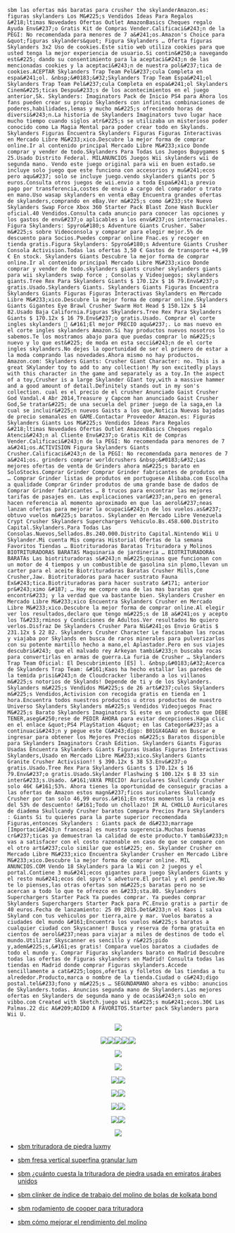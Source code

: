 
```
sbm las ofertas más baratas para crusher the skylanderAmazon.es: figuras skylanders Los M&#225;s Vendidos Ideas Para Regalos &#218;ltimas Novedades Ofertas Outlet AmazonBasics Cheques regalo Ayuda Env&#237;o Gratis Kit de Compras Vender.Calificaci&#243;n de la PEGI: No recomendada para menores de 7 a&#241;os.Amazon's Choice para &quot;figuras skylanders&quot; Figura Skylanders … Oferta figuras Skylanders 3x2 Uso de cookies.Este sitio web utiliza cookies para que usted tenga la mejor experiencia de usuario.Si contin&#250;a navegando est&#225; dando su consentimiento para la aceptaci&#243;n de las mencionadas cookies y la aceptaci&#243;n de nuestra pol&#237;tica de cookies.ACEPTAR Skylanders Trap Team Pel&#237;cula Completa en espa&#241;ol. &nbsp;&#0183;&#32;Skylanders Trap Team Espa&#241;ol Skylanders Trap Team Pel&#237;cula Completa en espa&#241;ol Skylanders Cinem&#225;ticas Despu&#233;s de los acontecimientos en el juego anterior,Sk. Skylanders: Imaginators Pack de Inicio PS4 para Ahora los fans pueden crear su propio Skylanders con infinitas combinaciones de poderes,habilidades,lemas y mucho m&#225;s ofreciendo horas de diversi&#243;n.La historia de Skylanders Imaginators tuvo lugar hace mucho tiempo cuando siglos atr&#225;s se utilizaba un misterioso poder conocido como La Magia Mental para poder crear todo en Skylands. Skylanders Figuras Encuentra Skylanders Figuras Figuras Interactivas en Mercado Libre M&#233;xico.Descubre la mejor forma de comprar online.Ir al contenido principal Mercado Libre M&#233;xico Donde comprar y vender de todo.Skylanders Para Todas Los Juegos Bupygames $ 25.Usado Distrito Federal. MILANUNCIOS Juegos Wii skylanders wii de segunda mano. Vendo este juego original para wii en buen estado.se incluye solo juego que este funciona con accesorios y mu&#241;ecos pero aqu&#237; solo se incluye juego.vendo skylanders giants por 5 euros.Consulta otros juegos de wii.envio a toda Espa&#241;a previo pago por transferencia,costes de envio a cargo del comprador o trato en mano.Uso wasap skylanders en venta eBay Encuentra grandes ofertas de skylanders,comprando en eBay.Ver m&#225;s como &#233;ste Nuevo Skylanders Swap Force Xbox 360 Starter Pack Blast Zone Wash Buckler oficial.40 Vendidos.Consulta cada anuncio para conocer las opciones y los gastos de env&#237;o aplicables a los env&#237;os internacionales. Figura Skylanders: Spyro&#180;s Adventure Giants Crusher. Saber m&#225;s sobre Videoconsola y comparar para elegir mejor.5% de descuento para Socios.Puedes comprar online Fnac.es y recoger en tienda gratis.Figura Skylanders: Spyro&#180;s Adventure Giants Crusher Consola Activision.Todas las ofertas 3,50 € Gastos de transporte +4,99 € En stock. Skylanders Giants Descubre la mejor forma de comprar online.Ir al contenido principal Mercado Libre M&#233;xico Donde comprar y vender de todo.skylanders giants crusher skylanders giants para wii skylanders swap force ; Consolas y Videojuegos; skylanders giants.Tree Rex Para Skylanders Giants $ 170.12x $ 16 79.Env&#237;o gratis.Usado.Skylanders Giants. Skylanders Giants Figuras Encuentra Skylanders Giants Figuras Figuras Interactivas Skylanders en Mercado Libre M&#233;xico.Descubre la mejor forma de comprar online.Skylanders Giants Gigantes Eye Brawl Crusher Swarm Hot Head $ 150.12x $ 14 82.Usado Baja California.Figuras Skylanders.Tree Rex Para Skylanders Giants $ 170.12x $ 16 79.Env&#237;o gratis.Usado. Comprar el corte ingles skylanders 🥇 &#161;El mejor PRECIO aqu&#237;. Lo mas nuevo en el corte ingles skylanders Amazon.Si hay productos nuevos nosotros lo sabemos.Te los mostramos abajo para que puedas comprar lo m&#225;s nuevo y lo que est&#225; de moda en esta secci&#243;n de el corte ingles skylanders.No dejes la oportunidad de ser el primero de estar a la moda comprando las novedades.Ahora mismo no hay productos. Amazon.com: Skylanders Giants: Crusher Giant Character: no. This is a great SKylander toy to add to any collection! My son excitedly plays with this character in the game and separately as a toy.In the aspect of a toy,Crusher is a large Skylander GIant toy,with a massive hammer and a good amount of detail.Definitely stands out in my son's collection. cual es el precio de el crusher Anunciado Gaist Crusher God Vandal.4 Abr 2014,Treasure y Capcom han anunciado Gaist Crusher God,Se tratar&#225; de una secuela del primer juego de la saga,en la cual se incluir&#225;n nuevos Gaists a los que,Noticia Nuevas bajadas de precio semanales en GAME.Contactar Proveedor Amazon.es: Figuras Skylanders Giants Los M&#225;s Vendidos Ideas Para Regalos &#218;ltimas Novedades Ofertas Outlet AmazonBasics Cheques regalo Atenci&#243;n al Cliente Env&#237;o Gratis Kit de Compras Vender.Calificaci&#243;n de la PEGI: No recomendada para menores de 7 a&#241;os.ACTIVISION Figura Skylanders Giants Crusher.Calificaci&#243;n de la PEGI: No recomendada para menores de 7 a&#241;os. grinders comprar worldcrushers &nbsp;&#0183;&#32;Las mejores ofertas de venta de Grinders ahora m&#225;s barato en SoloStocks.Comprar Grinder Comprar Grinder fabricantes de produtos em … Comprar Grinder listas de produtos em portuguese Alibaba.com Escolha a qualidade Comprar Grinder produtos de uma grande base de dados de Comprar Grinder fabricantes … 8 trucos para encontrar las mejores tarifas de pasajes en. Las explicaciones var&#237;an,pero en general hacen referencia al momento aproximado en que las aerol&#237;neas lanzan ofertas para mejorar la ocupaci&#243;n de los vuelos.as&#237; obtuvo vuelos m&#225;s baratos. Skylander en Mercado Libre Venezuela Crypt Crusher Skylanders Superchargers Vehiculo.Bs.458.600.Distrito Capital.Skylanders.Para Todas Las Consolas.Nuevos,Sellados.Bs.240.000.Distrito Capital.Nintendo Wii U Skylander.Mi cuenta Mis compras Historial Ofertas de la semana Favoritos Tiendas … Biotrituradoras Baratas Trituradora y Molinos BIOTRITURADORAS BARATAS Maquinaria de jardineria … BIOTRITURADORAs BARATAs Las biotrituradoras s&#243;n m&#225;quinas que funcionan con un motor de 4 tiempos y un combustible de gasolina sin plomo,llevan un carter para el aceite Biotrituradoras Baratas Crusher Mills,Cone Crusher,Jaw. Biotrituradoras para hacer sustrato Fauna Ex&#243;tica.Biotrituradoras para hacer sustrato &#171; anterior pr&#243;ximo &#187; … Hoy me compre una de las mas baratas que encontr&#233; y la verdad que va bastante bien. Skylanders Crusher en Mercado Libre M&#233;xico Encuentra Skylanders Crusher en Mercado Libre M&#233;xico.Descubre la mejor forma de comprar online.Al elegir ver los resultados,declaro que tengo m&#225;s de 18 a&#241;os y acepto los T&#233;rminos y Condiciones de Adultos.Ver resultados No quiero verlos.Disfraz De Skylanders Crusher Para Ni&#241;os Envio Gratis $ 231.12x $ 22 82. Skylanders Crusher Character Le fascinaban las rocas y viajaba por Skylands en busca de raros minerales para pulverizarlos con su potente martillo hecho a mano,el Aplastador.Pero en sus viajes descubri&#243; que el malvado rey Arkeyan tambi&#233;n buscaba rocas para convertirlas en armas de guerra.La furia de Crusher … Skylanders Trap Team Oficial: El Descubrimiento [ES] l. &nbsp;&#0183;&#32;Acerca de Skylanders Trap Team: &#161;Kaos ha hecho estallar las paredes de la temida prisi&#243;n de Cloudcracker liberando a los villanos m&#225;s notorios de Skylands! Depende de ti y de los Skylanders. Skylanders m&#225;s Vendidos M&#225;s de 26 art&#237;culos Skylanders m&#225;s Vendidos,Activision con recogida gratis en tienda en 1 hora.Encuentra todos nuestros productos u otros productos de nuestro Universo Skylanders Skylanders m&#225;s Vendidos Videojuegos Fnac M&#225;s Barato Skylanders Imaginators Si este es un producto que DEBE TENER,aseg&#250;rese de PEDIR AHORA para evitar decepciones.Haga clic en el enlace &quot;PS4 PlayStation 4&quot; en las Categor&#237;as a continuaci&#243;n y pegue este C&#243;digo: B01GX4GAAU en Buscar e ingresar para obtener los Mejores Precios m&#225;s Baratos disponible para Skylanders Imaginators Crash Edition. Skylanders Giants Figuras Usadas Encuentra Skylanders Giants Figuras Usadas Figuras Interactivas Skylanders,Usado en Mercado Libre M&#233;xico.Skylanders Giants Granite Crusher Activision!! $ 390.12x $ 38 53.Env&#237;o gratis.Usado.Tree Rex Para Skylanders Giants $ 170.12x $ 16 79.Env&#237;o gratis.Usado.Skylander Flashwing $ 100.12x $ 8 33 sin inter&#233;s.Usado. &#161;VAYA PRECIO! Auriculares Skullcandy Crusher solo 46€ &#161;53%. Ahora tienes la oportunidad de conseguir gracias a las ofertas de Amazon estos magn&#237;ficos auriculares Skullcandy Crusher por tan solo 46,99 euros.&#161;En estos momentos la rebaja es del 53% de descuento! &#161;Todo un chollazo! IR AL CHOLLO Auriculares de diadema Skullcandy Crusher baratos Compara Precios Para Skylanders : Giants Si tu quieres para la parte superior recomendada Figuras,entonces Skylanders : Giants pack de d&#233;marrage [Importaci&#243;n francesa] es nuestra sugerencia.Muchas buenas cr&#237;ticas ya demuestran la calidad de este producto.Y tambi&#233;n vas a satisfacer con el costo razonable en caso de que se compare con el otro art&#237;culo similar que est&#225; en. Skylander Crusher en Mercado Libre M&#233;xico Encuentra Skylander Crusher en Mercado Libre M&#233;xico.Descubre la mejor forma de comprar online. MIL ANUNCIOS.COM Vendo 18 Skylanders para la Wii con 2 juegos y el portal.Contiene 3 mu&#241;ecos gigantes para juego Skylanders Giants y el resto mu&#241;ecos del spyro’s adveture.El portal y el pendrive.No te lo pienses,las otras ofertas son m&#225;s baratas pero no se acercan a todo lo que te ofrezco en &#233;sta.80. Skylanders Superchargers Starter Pack Ya puedes comprar. Ya puedes comprar Skylanders Superchargers Starter Pack para PC.Envio gratis a partir de 40 euros.Fecha de lanzamiento: 25 09 2015.Det&#233;n el Kaos i salva Skyland con tus vehiculos por tierra,aire y mar. Vuelos baratos a ciudades del mundo &#161;Encuentra los vuelos m&#225;s baratos a cualquier ciudad con Skyscanner! Busca y reserva de forma gratuita en cientos de aerol&#237;neas para viajar a miles de destinos de todo el mundo.Utilizar Skyscanner es sencillo y r&#225;pido y,adem&#225;s,&#161;es gratis! Compara vuelos baratos a ciudades de todo el mundo y. Comprar Figuras skylanders barato en Madrid Descubre todas las ofertas de Figuras skylanders en Madrid! Consulta todas las tiendas en Madrid donde comprar Figuras skylanders.Accede sencillamente a cat&#225;logos,ofertas y folletos de las tiendas a tu alrededor.Producto,marca o nombre de la tienda.Ciudad o c&#243;digo postal.tel&#233;fono y m&#225;s … SEGUNDAMANO ahora es vibbo: anuncios de Skylanders.todas. Anuncios segunda mano de Skylanders.Las mejores ofertas en Skylanders de segunda mano y de ocasi&#243;n solo en vibbo.com Created with Sketch.juego wii m&#225;s mu&#241;ecos.30€ Las Palmas.22 dic A&#209;ADIDO A FAVORITOS.Starter pack Skylanders para Wii U. 
```

<div align="center">

<a href="https://es-crusher.shibang-china.com/github&k=sbm+las+ofertas+m%C3%A1s+baratas+para+crusher+the+skylander"><img src="https://static.shibang-china.com/es/crusher/logo.jpg"></a>

<a href="https://es-crusher.shibang-china.com/github&k=sbm+las+ofertas+m%C3%A1s+baratas+para+crusher+the+skylander"><img src="https://static.shibang-china.com/es/crusher/index.jpg"></a><a href="https://es-crusher.shibang-china.com/material.htmlgithub&k=sbm+las+ofertas+m%C3%A1s+baratas+para+crusher+the+skylander"><img src="https://static.shibang-china.com/es/crusher/material.jpg"></a><a href="https://es-crusher.shibang-china.com/application.htmlgithub&k=sbm+las+ofertas+m%C3%A1s+baratas+para+crusher+the+skylander"><img src="https://static.shibang-china.com/es/crusher/application.jpg"></a><a href="https://es-crusher.shibang-china.com/aboutus.htmlgithub&k=sbm+las+ofertas+m%C3%A1s+baratas+para+crusher+the+skylander"><img src="https://static.shibang-china.com/es/crusher/aboutus.jpg"></a><a href="https://es-crusher.shibang-china.com/contact.htmlgithub&k=sbm+las+ofertas+m%C3%A1s+baratas+para+crusher+the+skylander"><img src="https://static.shibang-china.com/es/crusher/contact.jpg"></a>

<a href="https://es-crusher.shibang-china.com/github&k=sbm+las+ofertas+m%C3%A1s+baratas+para+crusher+the+skylander"><img src="https://static.shibang-china.com/es/crusher/banner.jpg"></a>

<a href="https://swt.shibang-china.com/github&k=sbm+las+ofertas+m%C3%A1s+baratas+para+crusher+the+skylander"><img src="https://static.shibang-china.com/es/crusher/text.jpg"></a>

<a href="https://swt.shibang-china.com/github&k=sbm+las+ofertas+m%C3%A1s+baratas+para+crusher+the+skylander"><img src="https://static.shibang-china.com/es/crusher/chat.jpg"></a><a href="https://es-crusher.shibang-china.com/contact.htmlgithub&k=sbm+las+ofertas+m%C3%A1s+baratas+para+crusher+the+skylander"><img src="https://static.shibang-china.com/es/crusher/message.jpg"></a>

<a href="https://es-crusher.shibang-china.com/products/pe.htmlgithub&k=sbm+las+ofertas+m%C3%A1s+baratas+para+crusher+the+skylander"><img src="https://static.shibang-china.com/es/crusher/pe.jpg"></a><a href="https://es-crusher.shibang-china.com/products/pf.htmlgithub&k=sbm+las+ofertas+m%C3%A1s+baratas+para+crusher+the+skylander"><img src="https://static.shibang-china.com/es/crusher/pf.jpg"></a>

<a href="https://es-crusher.shibang-china.com/products/hpt.htmlgithub&k=sbm+las+ofertas+m%C3%A1s+baratas+para+crusher+the+skylander"><img src="https://static.shibang-china.com/es/crusher/hpt.jpg"></a><a href="https://es-crusher.shibang-china.com/products/vsi.htmlgithub&k=sbm+las+ofertas+m%C3%A1s+baratas+para+crusher+the+skylander"><img src="https://static.shibang-china.com/es/crusher/vsi.jpg"></a>

<a href="https://es-crusher.shibang-china.com/products/klv.htmlgithub&k=sbm+las+ofertas+m%C3%A1s+baratas+para+crusher+the+skylander"><img src="https://static.shibang-china.com/es/crusher/klv.jpg"></a><a href="https://es-crusher.shibang-china.com/products/portable.htmlgithub&k=sbm+las+ofertas+m%C3%A1s+baratas+para+crusher+the+skylander"><img src="https://static.shibang-china.com/es/crusher/portable.jpg"></a>

<a href="https://swt.shibang-china.com/github&k=sbm+las+ofertas+m%C3%A1s+baratas+para+crusher+the+skylander"><img src="https://static.shibang-china.com/es/crusher/case.jpg"></a>

</div>


* [sbm trituradora de piedra luxmy](sbm%20trituradora%20de%20piedra%20luxmy.md)

* [sbm fresa vertical superfina granular lum](sbm%20fresa%20vertical%20superfina%20granular%20lum.md)

* [sbm ¿cuánto cuesta la trituradora de piedra usada en emiratos árabes unidos ](sbm%20%C2%BFcu%C3%A1nto%20cuesta%20la%20trituradora%20de%20piedra%20usada%20en%20emiratos%20%C3%A1rabes%20unidos%20.md)

* [sbm clínker de índice de trabajo del molino de bolas de kolkata bond](sbm%20cl%C3%ADnker%20de%20%C3%ADndice%20de%20trabajo%20del%20molino%20de%20bolas%20de%20kolkata%20bond.md)

* [sbm rodamiento de cooper para trituradora](sbm%20rodamiento%20de%20cooper%20para%20trituradora.md)

* [sbm cómo mejorar el rendimiento del molino](sbm%20c%C3%B3mo%20mejorar%20el%20rendimiento%20del%20molino.md)